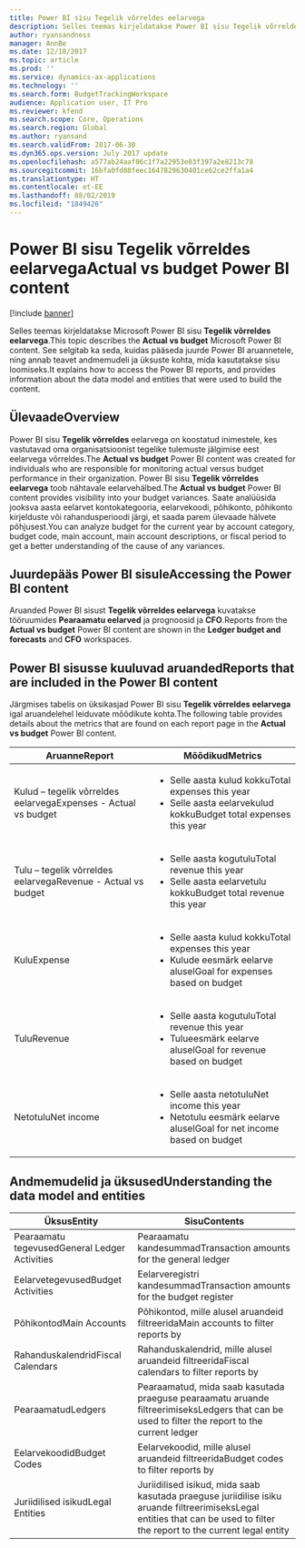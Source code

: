 ```yaml
---
title: Power BI sisu Tegelik võrreldes eelarvega
description: Selles teemas kirjeldatakse Power BI sisu Tegelik võrreldes eelarvega. See selgitab juurdepääsu sisus sisalduvatele aruannetele ning annab teavet andmemudeli ja olemite kohta, mida sisu loomiseks kasutati.
author: ryansandness
manager: AnnBe
ms.date: 12/18/2017
ms.topic: article
ms.prod: ''
ms.service: dynamics-ax-applications
ms.technology: ''
ms.search.form: BudgetTrackingWorkspace
audience: Application user, IT Pro
ms.reviewer: kfend
ms.search.scope: Core, Operations
ms.search.region: Global
ms.author: ryansand
ms.search.validFrom: 2017-06-30
ms.dyn365.ops.version: July 2017 update
ms.openlocfilehash: a577ab24aaf86c1f7a22953e03f397a2e8213c78
ms.sourcegitcommit: 16bfa0fd08feec1647829630401ce62ce2ffa1a4
ms.translationtype: HT
ms.contentlocale: et-EE
ms.lasthandoff: 08/02/2019
ms.locfileid: "1849426"
---
```

# <a name="actual-vs-budget-power-bi-content"></a><span data-ttu-id="084ac-104">Power BI sisu Tegelik võrreldes eelarvega</span><span class="sxs-lookup"><span data-stu-id="084ac-104">Actual vs budget Power BI content</span></span>

[!include [banner](../includes/banner.md)]

<span data-ttu-id="084ac-105">Selles teemas kirjeldatakse Microsoft Power BI sisu **Tegelik võrreldes eelarvega**.</span><span class="sxs-lookup"><span data-stu-id="084ac-105">This topic describes the **Actual vs budget** Microsoft Power BI content.</span></span> <span data-ttu-id="084ac-106">See selgitab ka seda, kuidas pääseda juurde Power BI aruannetele, ning annab teavet andmemudeli ja üksuste kohta, mida kasutatakse sisu loomiseks.</span><span class="sxs-lookup"><span data-stu-id="084ac-106">It explains how to access the Power BI reports, and provides information about the data model and entities that were used to build the content.</span></span>

## <a name="overview"></a><span data-ttu-id="084ac-107">Ülevaade</span><span class="sxs-lookup"><span data-stu-id="084ac-107">Overview</span></span>

<span data-ttu-id="084ac-108">Power BI sisu **Tegelik võrreldes** eelarvega on koostatud inimestele, kes vastutavad oma organisatsioonist tegelike tulemuste jälgimise eest eelarvega võrreldes.</span><span class="sxs-lookup"><span data-stu-id="084ac-108">The **Actual vs budget** Power BI content was created for individuals who are responsible for monitoring actual versus budget performance in their organization.</span></span> <span data-ttu-id="084ac-109">Power BI sisu **Tegelik võrreldes eelarvega** toob nähtavale eelarvehälbed.</span><span class="sxs-lookup"><span data-stu-id="084ac-109">The **Actual vs budget** Power BI content provides visibility into your budget variances.</span></span> <span data-ttu-id="084ac-110">Saate analüüsida jooksva aasta eelarvet kontokategooria, eelarvekoodi, põhikonto, põhikonto kirjelduste või rahandusperioodi järgi, et saada parem ülevaade hälvete põhjusest.</span><span class="sxs-lookup"><span data-stu-id="084ac-110">You can analyze budget for the current year by account category, budget code, main account, main account descriptions, or fiscal period to get a better understanding of the cause of any variances.</span></span>

## <a name="accessing-the-power-bi-content"></a><span data-ttu-id="084ac-111">Juurdepääs Power BI sisule</span><span class="sxs-lookup"><span data-stu-id="084ac-111">Accessing the Power BI content</span></span>
<span data-ttu-id="084ac-112">Aruanded Power BI sisust **Tegelik võrreldes eelarvega** kuvatakse tööruumides **Pearaamatu eelarved** ja prognoosid ja **CFO**.</span><span class="sxs-lookup"><span data-stu-id="084ac-112">Reports from the **Actual vs budget** Power BI content are shown in the **Ledger budget and forecasts** and **CFO** workspaces.</span></span>

## <a name="reports-that-are-included-in-the-power-bi-content"></a><span data-ttu-id="084ac-113">Power BI sisusse kuuluvad aruanded</span><span class="sxs-lookup"><span data-stu-id="084ac-113">Reports that are included in the Power BI content</span></span>
<span data-ttu-id="084ac-114">Järgmises tabelis on üksikasjad Power BI sisu **Tegelik võrreldes eelarvega** igal aruandelehel leiduvate mõõdikute kohta.</span><span class="sxs-lookup"><span data-stu-id="084ac-114">The following table provides details about the metrics that are found on each report page in the **Actual vs budget** Power BI content.</span></span>

| <span data-ttu-id="084ac-115">Aruanne</span><span class="sxs-lookup"><span data-stu-id="084ac-115">Report</span></span>                      | <span data-ttu-id="084ac-116">Mõõdikud</span><span class="sxs-lookup"><span data-stu-id="084ac-116">Metrics</span></span>                                                                             |
|-----------------------------|-------------------------------------------------------------------------------------|
| <span data-ttu-id="084ac-117">Kulud – tegelik võrreldes eelarvega</span><span class="sxs-lookup"><span data-stu-id="084ac-117">Expenses - Actual vs budget</span></span> | <ul><li><span data-ttu-id="084ac-118">Selle aasta kulud kokku</span><span class="sxs-lookup"><span data-stu-id="084ac-118">Total expenses this year</span></span></li><li><span data-ttu-id="084ac-119">Selle aasta eelarvekulud kokku</span><span class="sxs-lookup"><span data-stu-id="084ac-119">Budget total expenses this year</span></span></li></ul>  |
| <span data-ttu-id="084ac-120">Tulu – tegelik võrreldes eelarvega</span><span class="sxs-lookup"><span data-stu-id="084ac-120">Revenue - Actual vs budget</span></span>  | <ul><li><span data-ttu-id="084ac-121">Selle aasta kogutulu</span><span class="sxs-lookup"><span data-stu-id="084ac-121">Total revenue this year</span></span></li><li><span data-ttu-id="084ac-122">Selle aasta eelarvetulu kokku</span><span class="sxs-lookup"><span data-stu-id="084ac-122">Budget total revenue this year</span></span></li><ul>     |
| <span data-ttu-id="084ac-123">Kulu</span><span class="sxs-lookup"><span data-stu-id="084ac-123">Expense</span></span>                     | <ul><li><span data-ttu-id="084ac-124">Selle aasta kulud kokku</span><span class="sxs-lookup"><span data-stu-id="084ac-124">Total expenses this year</span></span></li><li><span data-ttu-id="084ac-125">Kulude eesmärk eelarve alusel</span><span class="sxs-lookup"><span data-stu-id="084ac-125">Goal for expenses based on budget</span></span></li><ul> |
| <span data-ttu-id="084ac-126">Tulu</span><span class="sxs-lookup"><span data-stu-id="084ac-126">Revenue</span></span>                     | <ul><li><span data-ttu-id="084ac-127">Selle aasta kogutulu</span><span class="sxs-lookup"><span data-stu-id="084ac-127">Total revenue this year</span></span></li><li><span data-ttu-id="084ac-128">Tulueesmärk eelarve alusel</span><span class="sxs-lookup"><span data-stu-id="084ac-128">Goal for revenue based on budget</span></span></li><ul>   |
| <span data-ttu-id="084ac-129">Netotulu</span><span class="sxs-lookup"><span data-stu-id="084ac-129">Net income</span></span>                  | <ul><li><span data-ttu-id="084ac-130">Selle aasta netotulu</span><span class="sxs-lookup"><span data-stu-id="084ac-130">Net income this year</span></span></li><li><span data-ttu-id="084ac-131">Netotulu eesmärk eelarve alusel</span><span class="sxs-lookup"><span data-stu-id="084ac-131">Goal for net income based on budget</span></span></li><ul>   |

## <a name="understanding-the-data-model-and-entities"></a><span data-ttu-id="084ac-132">Andmemudelid ja üksused</span><span class="sxs-lookup"><span data-stu-id="084ac-132">Understanding the data model and entities</span></span>

| <span data-ttu-id="084ac-133">Üksus</span><span class="sxs-lookup"><span data-stu-id="084ac-133">Entity</span></span>                    | <span data-ttu-id="084ac-134">Sisu</span><span class="sxs-lookup"><span data-stu-id="084ac-134">Contents</span></span>                                                                         |
|---------------------------|----------------------------------------------------------------------------------|
| <span data-ttu-id="084ac-135">Pearaamatu tegevused</span><span class="sxs-lookup"><span data-stu-id="084ac-135">General Ledger Activities</span></span> | <span data-ttu-id="084ac-136">Pearaamatu kandesummad</span><span class="sxs-lookup"><span data-stu-id="084ac-136">Transaction amounts for the general ledger</span></span>                                       |
| <span data-ttu-id="084ac-137">Eelarvetegevused</span><span class="sxs-lookup"><span data-stu-id="084ac-137">Budget Activities</span></span>         | <span data-ttu-id="084ac-138">Eelarveregistri kandesummad</span><span class="sxs-lookup"><span data-stu-id="084ac-138">Transaction amounts for the budget register</span></span>                                      |
| <span data-ttu-id="084ac-139">Põhikontod</span><span class="sxs-lookup"><span data-stu-id="084ac-139">Main Accounts</span></span>             | <span data-ttu-id="084ac-140">Põhikontod, mille alusel aruandeid filtreerida</span><span class="sxs-lookup"><span data-stu-id="084ac-140">Main accounts to filter reports by</span></span>                                               |
| <span data-ttu-id="084ac-141">Rahanduskalendrid</span><span class="sxs-lookup"><span data-stu-id="084ac-141">Fiscal Calendars</span></span>          | <span data-ttu-id="084ac-142">Rahanduskalendrid, mille alusel aruandeid filtreerida</span><span class="sxs-lookup"><span data-stu-id="084ac-142">Fiscal calendars to filter reports by</span></span>                                            |
| <span data-ttu-id="084ac-143">Pearaamatud</span><span class="sxs-lookup"><span data-stu-id="084ac-143">Ledgers</span></span>                   | <span data-ttu-id="084ac-144">Pearaamatud, mida saab kasutada praeguse pearaamatu aruande filtreerimiseks</span><span class="sxs-lookup"><span data-stu-id="084ac-144">Ledgers that can be used to filter the report to the current ledger</span></span>              |
| <span data-ttu-id="084ac-145">Eelarvekoodid</span><span class="sxs-lookup"><span data-stu-id="084ac-145">Budget Codes</span></span>              | <span data-ttu-id="084ac-146">Eelarvekoodid, mille alusel aruandeid filtreerida</span><span class="sxs-lookup"><span data-stu-id="084ac-146">Budget codes to filter reports by</span></span>                                                |
| <span data-ttu-id="084ac-147">Juriidilised isikud</span><span class="sxs-lookup"><span data-stu-id="084ac-147">Legal Entities</span></span>            | <span data-ttu-id="084ac-148">Juriidilised isikud, mida saab kasutada praeguse juriidilise isiku aruande filtreerimiseks</span><span class="sxs-lookup"><span data-stu-id="084ac-148">Legal entities that can be used to filter the report to the current legal entity</span></span> |
